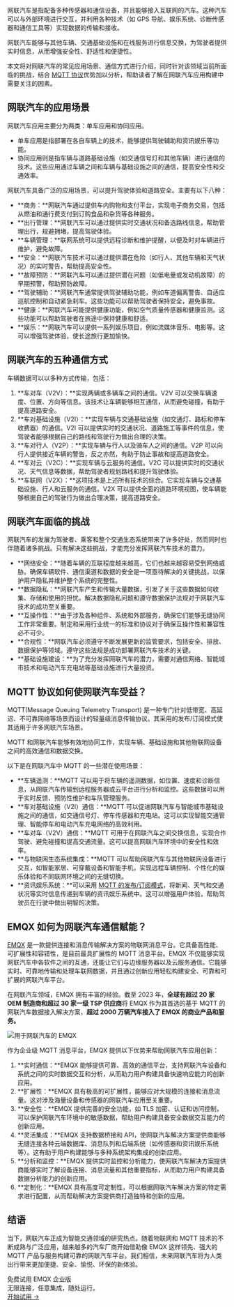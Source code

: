 网联汽车是指配备多种传感器和通信设备，并且能够接入互联网的汽车。这种汽车可以与外部环境进行交互，并利用各种技术（如 GPS 导航、娱乐系统、诊断传感器和通信工具等）实现数据的传输和接收。

网联汽车能够与其他车辆、交通基础设施和在线服务进行信息交换，为驾驶者提供实时信息，从而增强安全性、舒适性和便捷性。

本文将对网联汽车的常见应用场景、通信方式进行介绍，同时针对该领域当前所面临的挑战，结合 [MQTT 协议](https://www.emqx.com/zh/mqtt)优势加以分析，帮助读者了解在网联汽车应用构建中需要关注的因素。

## 网联汽车的应用场景

网联汽车应用主要分为两类：单车应用和协同应用。

- 单车应用是指部署在各自车辆上的技术，能够提供驾驶辅助和资讯娱乐等功能。
- 协同应用则是指车辆与道路基础设施（如交通信号灯和其他车辆）进行通信的技术。这些应用通过车辆之间和车辆与基础设施之间的通信，提高安全性和交通效率。

网联汽车具备广泛的应用场景，可以提升驾驶体验和道路安全。主要有以下八种：

- **商务：**网联汽车通过提供车内购物和支付平台，实现电子商务交易，包括从燃油和通行费支付到订购食品和杂货等各种服务。
- **出行管理：**网联汽车可以通过提供实时交通状况和备选路线信息，帮助管理出行，规避拥堵，提高驾驶体验。
- **车辆管理：**联网系统可以提供远程诊断和维护提醒，以便及时对车辆进行维护，避免故障。
- **安全：**网联汽车技术可以通过提供潜在危险（如行人、其他车辆和天气状况）的实时警告，帮助提高安全性。
- **故障预防：**网联汽车可以通过提供潜在问题（如低电量或发动机故障）的早期预警，帮助预防故障。
- **驾驶辅助：**网联汽车通常提供驾驶辅助功能，例如车道偏离警告、自适应巡航控制和自动紧急刹车。这些功能可以帮助驾驶者保持安全，避免事故。
- **健康：**网联汽车可能提供健康功能，例如空气质量传感器和健康监测。这些功能可以帮助驾驶者在旅途中保持健康和舒适。
- **娱乐：**网联汽车可以提供一系列娱乐项目，例如流媒体音乐、电影等。这可以增强驾驶体验，使长途旅行更加愉快。

## 网联汽车的五种通信方式

车辆数据可以以多种方式传输，包括：

1. **车对车（V2V）：**实现两辆或多辆车之间的通信。V2V 可以交换车辆速度、位置、方向等信息。该技术让车辆能够相互通信，从而避免碰撞，有助于提高道路安全。
2. **车对基础设施（V2I）：**实现车辆与交通基础设施（如交通灯、路标和停车收费器）的通信。V2I 可以提供实时的交通状况、道路施工等事件的信息，使驾驶者能够根据自己的路线和驾驶行为做出合理的决策。
3. **车对行人（V2P）：**实现车辆与行人以及骑车人之间的通信。V2P 可以向行人提供接近车辆的警告，反之亦然，有助于防止事故和提高道路安全。
4. **车对云（V2C）：**实现车辆与云服务的通信。V2C 可以提供实时的交通状况、天气信息等数据，帮助驾驶者规划路线和提升驾驶体验。
5. **车联网（V2X）：**这项技术是上述所有技术的综合。它实现车辆与交通基础设施、行人和云服务的通信。V2X 可以提供全面的道路环境视图，使车辆能够根据自己的驾驶行为做出合理决策，提高道路安全。

## 网联汽车面临的挑战

网联汽车的发展为驾驶者、乘客和整个交通生态系统带来了许多好处，然而同时也伴随着诸多挑战。只有解决这些挑战，才能充分发挥网联汽车技术的潜力。

- **网络安全：**随着车辆的互联程度越来越高，它们也越来越容易受到网络威胁。确保车辆软件、通信渠道和数据的安全是一项亟待解决的关键挑战，以保护用户隐私并维护整个系统的完整性。
- **数据隐私：**网联汽车产生和传输大量数据，引发了关于这些数据如何收集、存储和使用的担忧。解决数据隐私问题和遵守数据保护法规对于网联汽车技术的成功至关重要。
- **互操作性：**由于涉及各种组件、系统和外部服务，确保它们能够无缝协同工作非常重要。制定和采用行业统一的标准和协议对于确保互操作性和兼容性必不可少。
- **合规性：**网联汽车必须遵守不断发展更新的监管要求，包括安全、排放、数据保护等领域。遵守这些法规是成功部署网联汽车技术的关键。
- **基础设施建设：**为了充分发挥网联汽车的潜力，需要对通信网络、智能城市技术和电动汽车充电站等基础设施进行大量投资。

## MQTT 协议如何使网联汽车受益？

MQTT(Message Queuing Telemetry Transport) 是一种专门针对低带宽、高延迟、不可靠网络等场景而设计的轻量级消息传输协议。其采用的发布/订阅模式使其适用于许多网联汽车场景。

MQTT 和网联汽车能够有效地协同工作，实现车辆、基础设施和其他物联网设备之间的高效通信和数据交换。 

以下是在网联汽车中 MQTT 的一些潜在使用场景：

- **车辆遥测：**MQTT 可以用于将车辆的遥测数据，如位置、速度和诊断信息，从网联汽车传输到远程服务器或云平台进行分析和监控。这些数据可以用于实时反馈、预防性维护和车队管理服务。
- **车对基础设施（V2I）通信：**MQTT 可以促进网联汽车与智能城市基础设施之间的通信，如交通信号灯、停车传感器和充电站。这可以实现智能交通管理、智能停车和电动汽车充电网络的高效利用。
- **车对车（V2V）通信：**MQTT 可用于在网联汽车之间交换信息，实现合作驾驶、避免碰撞和提高交通流量。这可以提高网联汽车环境中的安全性和效率。
- **与物联网生态系统集成：**MQTT 可以帮助网联汽车与其他物联网设备进行交互，如智能家居、可穿戴设备和智能手机，实现远程车辆控制、个性化的娱乐体验和不同联网环境之间的无缝切换。
- **资讯娱乐系统：**可以采用 [MQTT 的发布/订阅模式](https://www.emqx.com/zh/blog/mqtt-5-introduction-to-publish-subscribe-model)，将新闻、天气和交通状况等实时信息传递到车辆的资讯娱乐系统中。这可以增强用户体验，帮助驾驶员在行驶中做出明智的决策。

## EMQX 如何为网联汽车通信赋能？

[EMQX](https://www.emqx.com/zh/products/emqx) 是一款提供连接和消息传输解决方案的物联网消息平台。它具备高性能、可扩展性和容错性，是目前最具扩展性的 MQTT 消息平台。EMQX 不仅能够实现网联汽车中各软件之间的互通，还能让它们与边缘服务器以及云服务通信。它能够实时、可靠地传输和处理车联网数据，并且通过创新应用轻松构建安全、可靠和可扩展的网联汽车平台。

在网联汽车领域，EMQX 拥有丰富的经验。截至 2023 年，**全球有超过 20 家 OEM 制造商和超过 30 家一级 TSP 供应商**将 EMQX 作为其首选的基于 MQTT 的网联汽车数据接入解决方案，**超过 2000 万辆汽车接入了 EMQX 的商业产品和服务。**

![用于网联汽车的 EMQX](https://assets.emqx.com/images/c1b11a9f5dabcbbc485e07a12b7797a0.png)

作为企业级 MQTT 消息平台，EMQX 提供以下优势来帮助网联汽车应用创新：

1. **实时通信：**EMQX 能够提供可靠、高效的通信平台，支持网联汽车设备和系统之间的实时数据交互和分析，从而助力用户构建具备快速响应能力的创新应用。
2. **扩展性：**EMQX 具有极高的可扩展性，能够应对大规模的连接和消息流量。这对涉及海量设备和传感器的网联汽车应用至关重要。
3. **安全性：**EMQX 提供完善的安全功能，如 TLS 加密、认证和访问控制，可以保护网联汽车环境中的敏感数据，帮助用户构建具备安全数据交互能力的创新应用。
4. **灵活集成：**EMQX 支持数据桥接和 API，使网联汽车解决方案提供商能够无缝连接各种云端数据库、消息队列和后端系统（如传感器和资讯娱乐系统等）。这有助于用户构建能够与多种系统架构集成的创新应用。
5. **分析和监控：**EMQX 提供实时监控和分析能力，使网联汽车解决方案提供商能够实时了解设备连接、消息流量和其他重要指标，从而助力用户构建具备数据分析能力的创新应用。
6. **定制化：**EMQX 具有高度可定制性，可以根据网联汽车解决方案的特定需求进行配置，从而帮助解决方案提供商打造独特和创新的应用。

## 结语

当下，网联汽车正成为智能交通领域的研究热点。随着物联网和 MQTT 技术的不断成熟与广泛应用，越来越多的汽车厂商开始借助像 EMQX 这样领先、强大的 MQTT 产品与服务构建可靠的网联汽车平台。我们相信，未来网联汽车将为人类出行带来更加便捷、安全、愉悦、环保的新体验。



<section class="promotion">
    <div>
        免费试用 EMQX 企业版
            <div class="is-size-14 is-text-normal has-text-weight-normal">无限连接，任意集成，随处运行。</div>
    </div>
    <a href="https://www.emqx.com/zh/try?product=enterprise" class="button is-gradient px-5">开始试用 →</a>
</section>
